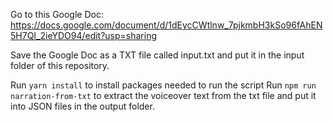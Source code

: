 Go to this Google Doc: https://docs.google.com/document/d/1dEycCWtlnw_7pjkmbH3kSo96fAhEN5H7QI_2ieYDO94/edit?usp=sharing

Save the Google Doc as a TXT file called input.txt and put it in the input folder of this repository.

Run ```yarn install``` to install packages needed to run the script
Run ```npm run narration-from-txt``` to extract the voiceover text from the txt file and put it into JSON files in the output folder.